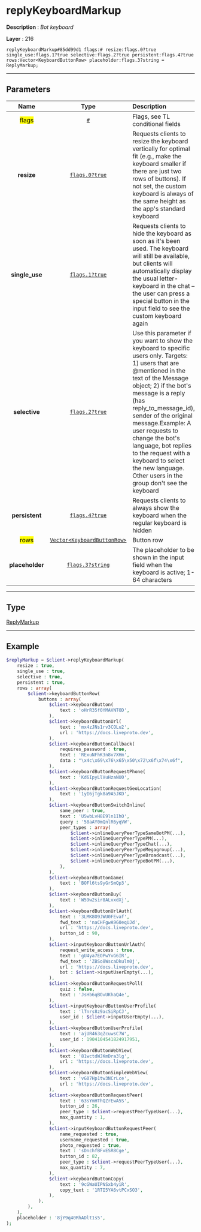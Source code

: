 # replyKeyboardMarkup

**Description** : *Bot keyboard*

**Layer** : 216

```tl
replyKeyboardMarkup#85dd99d1 flags:# resize:flags.0?true single_use:flags.1?true selective:flags.2?true persistent:flags.4?true rows:Vector<KeyboardButtonRow> placeholder:flags.3?string = ReplyMarkup;
```

---

## Parameters

| Name | Type | Description |
| :---: | :---: | :--- |
| <mark>flags</mark> | [`#`](type/#) | Flags, see TL conditional fields |
| **resize** | [`flags.0?true`](type/true) | Requests clients to resize the keyboard vertically for optimal fit (e.g., make the keyboard smaller if there are just two rows of buttons). If not set, the custom keyboard is always of the same height as the app's standard keyboard |
| **single_use** | [`flags.1?true`](type/true) | Requests clients to hide the keyboard as soon as it's been used. The keyboard will still be available, but clients will automatically display the usual letter-keyboard in the chat – the user can press a special button in the input field to see the custom keyboard again |
| **selective** | [`flags.2?true`](type/true) | Use this parameter if you want to show the keyboard to specific users only. Targets: 1) users that are @mentioned in the text of the Message object; 2) if the bot's message is a reply (has reply_to_message_id), sender of the original message.Example: A user requests to change the bot's language, bot replies to the request with a keyboard to select the new language. Other users in the group don't see the keyboard |
| **persistent** | [`flags.4?true`](type/true) | Requests clients to always show the keyboard when the regular keyboard is hidden |
| <mark>rows</mark> | [`Vector<KeyboardButtonRow>`](type/KeyboardButtonRow) | Button row |
| **placeholder** | [`flags.3?string`](type/string) | The placeholder to be shown in the input field when the keyboard is active; 1-64 characters |

---

## Type

[ReplyMarkup](type/ReplyMarkup)

---

## Example

```php
$replyMarkup = $client->replyKeyboardMarkup(
	resize : true,
	single_use : true,
	selective : true,
	persistent : true,
	rows : array(
		$client->keyboardButtonRow(
			buttons : array(
				$client->keyboardButton(
					text : 'oHrR35f0YMAVNTOD',
				),
				$client->keyboardButtonUrl(
					text : 'mx4zJNs1rv3COLu2',
					url : 'https://docs.liveproto.dev',
				),
				$client->keyboardButtonCallback(
					requires_password : true,
					text : 'RExuNFhK3n8v7XHm',
					data : "\x4c\x69\x76\x65\x50\x72\x6f\x74\x6f",
				),
				$client->keyboardButtonRequestPhone(
					text : 'Kd6IpyLlVuHzaNU0',
				),
				$client->keyboardButtonRequestGeoLocation(
					text : '1yI6jTgk8a9A5JKD',
				),
				$client->keyboardButtonSwitchInline(
					same_peer : true,
					text : 'U5wbLvH8E9ln1IhO',
					query : '58aAY0mQnlR6yqVW',
					peer_types : array(
						$client->inlineQueryPeerTypeSameBotPM(...),
						$client->inlineQueryPeerTypePM(...),
						$client->inlineQueryPeerTypeChat(...),
						$client->inlineQueryPeerTypeMegagroup(...),
						$client->inlineQueryPeerTypeBroadcast(...),
						$client->inlineQueryPeerTypeBotPM(...),
					),
				),
				$client->keyboardButtonGame(
					text : 'BOFl6ts9yGrSmQp3',
				),
				$client->keyboardButtonBuy(
					text : 'W59w2sir8ALvxdXj',
				),
				$client->keyboardButtonUrlAuth(
					text : '3LMK8O9JWU0FEvaf',
					fwd_text : 'naCHFgwA9G0eqUJd',
					url : 'https://docs.liveproto.dev',
					button_id : 90,
				),
				$client->inputKeyboardButtonUrlAuth(
					request_write_access : true,
					text : 'gU4ya7EOPwYvG6IR',
					fwd_text : 'ZBSo8WscaDkulm0j',
					url : 'https://docs.liveproto.dev',
					bot : $client->inputUserEmpty(...),
				),
				$client->keyboardButtonRequestPoll(
					quiz : false,
					text : 'JsHb6qBOvUKhaQ4e',
				),
				$client->inputKeyboardButtonUserProfile(
					text : 'lTnrs8z9acSiRpCJ',
					user_id : $client->inputUserEmpty(...),
				),
				$client->keyboardButtonUserProfile(
					text : 'ajUR463qZcuwsC7W',
					user_id : 1904104541824917951,
				),
				$client->keyboardButtonWebView(
					text : '81wctdWJKmDra3lg',
					url : 'https://docs.liveproto.dev',
				),
				$client->keyboardButtonSimpleWebView(
					text : 'vG07Hp1tw3NCrLce',
					url : 'https://docs.liveproto.dev',
				),
				$client->keyboardButtonRequestPeer(
					text : '63sYmHThQZrEwA5S',
					button_id : 26,
					peer_type : $client->requestPeerTypeUser(...),
					max_quantity : 1,
				),
				$client->inputKeyboardButtonRequestPeer(
					name_requested : true,
					username_requested : true,
					photo_requested : true,
					text : 'sDnchfBFxESR8Cge',
					button_id : 82,
					peer_type : $client->requestPeerTypeUser(...),
					max_quantity : 7,
				),
				$client->keyboardButtonCopy(
					text : '9cGWaUIPNSxb4yiR',
					copy_text : '1RTI5YA6vtPCxSO3',
				),
			),
		),
	),
	placeholder : '8jY9q40RhADlt1s5',
);
```